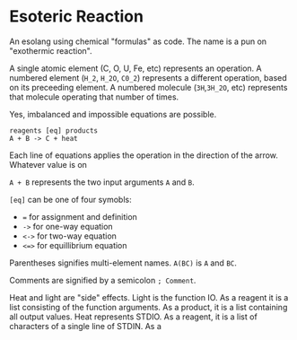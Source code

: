 # Esoteric Reaction

An esolang using chemical "formulas" as code. The name is a pun on "exothermic reaction".

A single atomic element (C, O, U, Fe, etc) represents an operation. A numbered element (`H_2`, `H_2O`, `C0_2`) represents a different operation, based on its preceeding element. A numbered molecule (`3H`,`3H_2O`, etc) represents that molecule operating that number of times.

Yes, imbalanced and impossible equations are possible.

```
reagents [eq] products
A + B -> C + heat
```

Each line of equations applies the operation in the direction of the arrow. Whatever value is on 

`A + B` represents the two input arguments `A` and `B`.

`[eq]` can be one of four symobls:

* `=` for assignment and definition
* `->` for one-way equation
* `<->` for two-way equation
* `<=>` for equillibrium equation

Parentheses signifies multi-element names. `A(BC)` is `A` and `BC`.

Comments are signified by a semicolon `; Comment`.

Heat and light are "side" effects. Light is the function IO. As a reagent it is a list consisting of the function arguments. As a product, it is a list containing all output values.
Heat represents STDIO. As a reagent, it is a list of characters of a single line of STDIN. As a 
